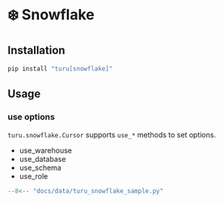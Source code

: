 # :snowflake: Snowflake

## Installation

```bash
pip install "turu[snowflake]"
```

## Usage
### use options

`turu.snowflake.Cursor` supports `use_*` methods to set options.

- use_warehouse
- use_database
- use_schema
- use_role


```python
--8<-- "docs/data/turu_snowflake_sample.py"
```
